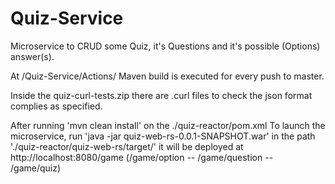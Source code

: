 # Quiz-Service
Microservice to CRUD some Quiz, it's Questions and it's possible (Options) answer(s).

At /Quiz-Service/Actions/ Maven build is executed for every push to master.

Inside the quiz-curl-tests.zip there are .curl files to check the json format complies as specified.

After running 'mvn clean install' on the ./quiz-reactor/pom.xml To launch the microservice, run 'java -jar quiz-web-rs-0.0.1-SNAPSHOT.war' in the path './quiz-reactor/quiz-web-rs/target/' it will be deployed at http://localhost:8080/game (/game/option -- /game/question -- /game/quiz)
